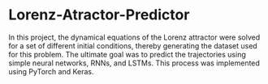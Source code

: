 # Lorenz-Atractor-Predictor
In this project, the dynamical equations of the Lorenz attractor were solved for a set of different initial conditions, thereby generating the dataset used for this problem. The ultimate goal was to predict the trajectories using simple neural networks, RNNs, and LSTMs. This process was implemented using PyTorch and Keras.
